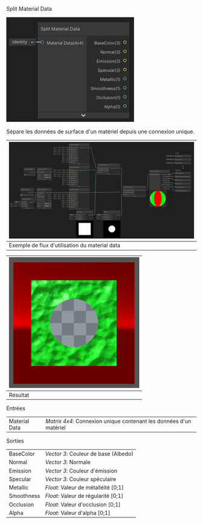 Split Material Data

![](split-material-data.png)

Sépare les données de surface d'un matériel depuis une connexion unique.

| ![](material-data-flow-sample.png)             |
| ---------------------------------------------- |
| Exemple de flux d'utilisation du material data |

| ![](material-data-flow-sample-result.png) |
| ----------------------------------------- |
| Résultat                                  |

Entrées

|               |                                                              |
| ------------- | ------------------------------------------------------------ |
| Material Data | *Matrix 4x4*: Connexion unique contenant les données d'un matériel |

Sorties

|            |                                      |
| ---------- | ------------------------------------ |
| BaseColor  | *Vector 3*: Couleur de base (Albedo) |
| Normal     | *Vector 3*: Normale                  |
| Emission   | *Vector 3*: Couleur d'émission       |
| Specular   | *Vector 3*: Couleur spéculaire       |
| Metallic   | *Float*: Valeur de métalléité [0;1]  |
| Smoothness | *Float*: Valeur de régularité [0;1]  |
| Occlusion  | *Float*: Valeur d'occlusion [0;1]    |
| Alpha      | *Float*: Valeur d'alpha [0;1]        |

